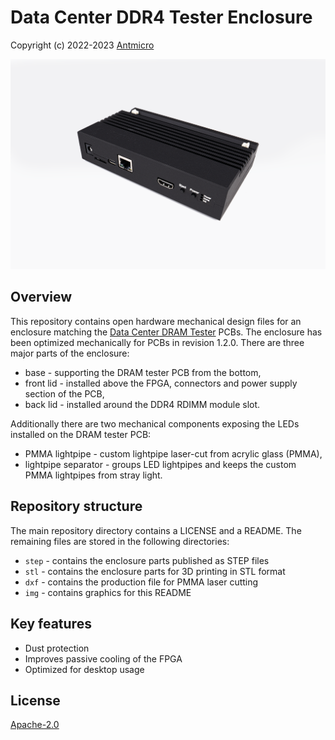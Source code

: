 # Data Center DDR4 Tester Enclosure

Copyright (c) 2022-2023 [Antmicro](https://antmicro.com)

![Data Center DDR4 Tester Enclosure](img/ddr4-tester-enclosure.png)

## Overview

This repository contains open hardware mechanical design files for an enclosure matching the [Data Center DRAM Tester](https://github.com/antmicro/data-center-dram-tester) PCBs.
The enclosure has been optimized mechanically for PCBs in revision 1.2.0.
There are three major parts of the enclosure:

* base - supporting the DRAM tester PCB from the bottom,
* front lid - installed above the FPGA, connectors and power supply section of the PCB,
* back lid - installed around the DDR4 RDIMM module slot.

Additionally there are two mechanical components exposing the LEDs installed on the DRAM tester PCB:

* PMMA lightpipe - custom lightpipe laser-cut from acrylic glass (PMMA),
* lightpipe separator - groups LED lightpipes and keeps the custom PMMA lightpipes from stray light.

## Repository structure

The main repository directory contains a LICENSE and a README.
The remaining files are stored in the following directories:

* `step` - contains the enclosure parts published as STEP files 
* `stl` - contains the enclosure parts for 3D printing in STL format
* `dxf` - contains the production file for PMMA laser cutting
* `img` - contains graphics for this README

## Key features

* Dust protection
* Improves passive cooling of the FPGA 
* Optimized for desktop usage

## License

[Apache-2.0](LICENSE)
